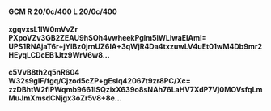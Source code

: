 #### GCM R 20/0c/400 L 20/0c/400
**xgqvxsL1lW0mVvZr**<br/>**PXpoVZv3GB2ZEAU9hSOh4vwheekPglm5lWLiwaEIAmI=**<br/>**UPS1RNAjaT6r+jYlBz0jrnUZ6IA+3qWjR4Da4txzuwLV4uEt01wM4Db9mr2HEyqLCDcEB1Jtz9WrV6w8...**<br/><br/>
**c5VvB8th2q5nR604**<br/>**W32s9glF/fgq/Cjzod5cZP+gEslq42067t9zr8PC/Xc=**<br/>**zzDBhtW2flPWqmb9661ISQzixX639o8sNAh76LaHV7XdP7Vj0MOVsfqLmMuJmXmsdCNjgx3oZr5v8+8e...**